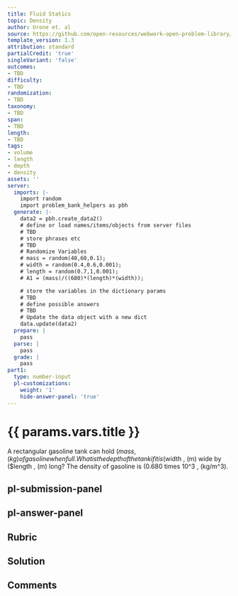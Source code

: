 ```yaml
---
title: Fluid Statics
topic: Density
author: Urone et. al
source: https://github.com/open-resources/webwork-open-problem-library/tree/master/Contrib/BrockPhysics/College_Physics_Urone/11.Fluid_Statics/NU_U17-11-02-006.pg
template_version: 1.3
attribution: standard
partialCredit: 'true'
singleVariant: 'false'
outcomes:
- TBD
difficulty:
- TBD
randomization:
- TBD
taxonomy:
- TBD
span:
- TBD
length:
- TBD
tags:
- volume
- length
- depth
- density
assets: ''
server:
  imports: |-
    import random
    import problem_bank_helpers as pbh
  generate: |-
    data2 = pbh.create_data2()
    # define or load names/items/objects from server files
    # TBD
    # store phrases etc
    # TBD
    # Randomize Variables
    # mass = random(40,60,0.1);
    # width = random(0.4,0.6,0.001);
    # length = random(0.7,1,0.001);
    # A1 = (mass)/((680)*(length)*(width));

    # store the variables in the dictionary params
    # TBD
    # define possible answers
    # TBD
    # Update the data object with a new dict
    data.update(data2)
  prepare: |
    pass
  parse: |
    pass
  grade: |
    pass
part1:
  type: number-input
  pl-customizations:
    weight: '1'
    hide-answer-panel: 'true'
---
```


# {{ params.vars.title }} 


A rectangular gasoline tank can hold ($mass , (kg) of gasoline when full. What is the depth of the tank if it is ($width , (m) wide by ($length , (m) long? The density of gasoline is (0.680 times 10^3 , (kg/m^3).


## pl-submission-panel 


## pl-answer-panel 


## Rubric 


## Solution 


## Comments 


